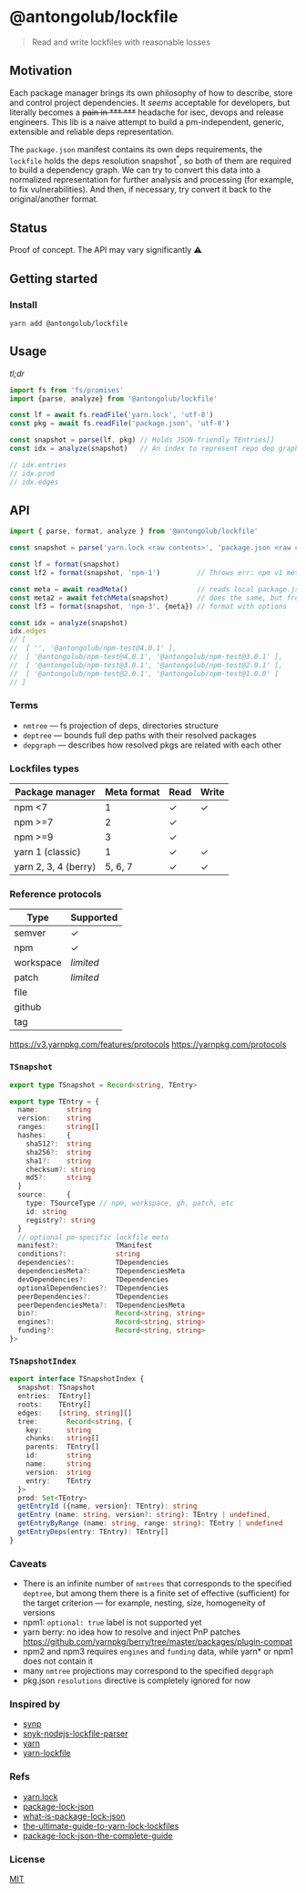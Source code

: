 # @antongolub/lockfile
> Read and write lockfiles with reasonable losses

## Motivation
Each package manager brings its own philosophy of how to describe, store and control project dependencies.
It _seems_ acceptable for developers, but literally becomes a ~~pain in *** ***~~ headache for isec, devops and release engineers.
This lib is a naive attempt to build a pm-independent, generic, extensible and reliable deps representation.

The `package.json` manifest contains its own deps requirements, the `lockfile` holds the deps resolution snapshot<sup>*</sup>,
so both of them are required to build a dependency graph. We can try to convert this data into a normalized representation for further analysis and processing (for example, to fix vulnerabilities).
And then, if necessary, try convert it back to the original/another format.

## Status
Proof of concept. The API may vary significantly ⚠️

## Getting started
### Install
```shell
yarn add @antongolub/lockfile
```

## Usage
_tl;dr_
```ts
import fs from 'fs/promises'
import {parse, analyze} from '@antongolub/lockfile'

const lf = await fs.readFile('yarn.lock', 'utf-8')
const pkg = await fs.readFile('package.json', 'utf-8')

const snapshot = parse(lf, pkg) // Holds JSON-friendly TEntries[]
const idx = analyze(snapshot)   // An index to represent repo dep graphs

// idx.entries
// idx.prod
// idx.edges
```

## API
```ts
import { parse, format, analyze } from '@antongolub/lockfile'

const snapshot = parse('yarn.lock <raw contents>', 'package.json <raw contents>', './packages/foo/package.json <raw contents>')

const lf = format(snapshot)
const lf2 = format(snapshot, 'npm-1')         // Throws err: npm v1 meta does not support workspaces

const meta = await readMeta()                 // reads local package.jsons data to gather required data like `engines`, `license`, `bins`, etc
const meta2 = await fetchMeta(snapshot)       // does the same, but from the remote registry
const lf3 = format(snapshot, 'npm-3', {meta}) // format with options

const idx = analyze(snapshot)
idx.edges
// [
//  [ '', '@antongolub/npm-test@4.0.1' ],
//  [ '@antongolub/npm-test@4.0.1', '@antongolub/npm-test@3.0.1' ],
//  [ '@antongolub/npm-test@3.0.1', '@antongolub/npm-test@2.0.1' ],
//  [ '@antongolub/npm-test@2.0.1', '@antongolub/npm-test@1.0.0' ]
// ]
```

### Terms
* `nmtree` — fs projection of deps, directories structure
* `deptree` — bounds full dep paths with their resolved packages
* `depgraph` — describes how resolved pkgs are related with each other

### Lockfiles types
| Package manager      | Meta format | Read | Write |
|----------------------|-------------|------|-------|
| npm <7               | 1           | ✓    | ✓     |
| npm >=7              | 2           | ✓    |       |
| npm >=9              | 3           | ✓    |       | 
| yarn 1 (classic)     | 1           | ✓    | ✓     |
| yarn 2, 3, 4 (berry) | 5, 6, 7     | ✓    | ✓     |

### Reference protocols
| Type      | Supported |
|-----------|-----------|
| semver    | ✓         |
| npm       | ✓         |
| workspace | _limited_ |
| patch     | _limited_ |
| file      |           |
| github    |           |
| tag       |           |

https://v3.yarnpkg.com/features/protocols
https://yarnpkg.com/protocols

### `TSnapshot`
```ts
export type TSnapshot = Record<string, TEntry>

export type TEntry = {
  name:       string
  version:    string
  ranges:     string[]
  hashes:     {
    sha512?:  string
    sha256?:  string
    sha1?:    string
    checksum?: string
    md5?:     string
  }
  source:     {
    type: TSourceType // npm, workspace, gh, patch, etc
    id: string
    registry?: string
  }
  // optional pm-specific lockfile meta
  manifest?:              TManifest
  conditions?:            string
  dependencies?:          TDependencies
  dependenciesMeta?:      TDependenciesMeta
  devDependencies?:       TDependencies
  optionalDependencies?:  TDependencies
  peerDependencies?:      TDependencies
  peerDependenciesMeta?:  TDependenciesMeta
  bin?:                   Record<string, string>
  engines?:               Record<string, string>
  funding?:               Record<string, string>
}>
```

### `TSnapshotIndex`
```ts
export interface TSnapshotIndex {
  snapshot: TSnapshot
  entries:  TEntry[]
  roots:    TEntry[]
  edges:    [string, string][]
  tree:       Record<string, {
    key:      string
    chunks:   string[]
    parents:  TEntry[]
    id:       string
    name:     string
    version:  string
    entry:    TEntry
  }>
  prod: Set<TEntry>
  getEntryId ({name, version}: TEntry): string
  getEntry (name: string, version?: string): TEntry | undefined,
  getEntryByRange (name: string, range: string): TEntry | undefined
  getEntryDeps(entry: TEntry): TEntry[]
}
```

### Caveats
* There is an infinite number of `nmtrees` that corresponds to the specified `deptree`, but among them there is a finite set of effective (sufficient) for the target criterion — for example, nesting, size, homogeneity of versions
* npm1: `optional: true` label is not supported yet
* yarn berry: no idea how to resolve and inject PnP patches https://github.com/yarnpkg/berry/tree/master/packages/plugin-compat
* npm2 and npm3 requires `engines` and `funding` data, while yarn* or npm1 does not contain it
* many `nmtree` projections may correspond to the specified `depgraph`
* pkg.json `resolutions` directive is completely ignored for now

### Inspired by
* [synp](https://github.com/imsnif/synp)
* [snyk-nodejs-lockfile-parser](https://github.com/snyk/nodejs-lockfile-parser)
* [yarn](https://github.com/yarnpkg/yarn/blob/master/src/lockfile/parse.js)
* [yarn-lockfile](https://github.com/yarnpkg/yarn/tree/master/packages/lockfile)

### Refs
* [yarn.lock](https://classic.yarnpkg.com/en/docs/yarn-lock/)
* [package-lock-json](https://docs.npmjs.com/cli/v10/configuring-npm/package-lock-json)
* [what-is-package-lock-json](https://snyk.io/blog/what-is-package-lock-json/)
* [the-ultimate-guide-to-yarn-lock-lockfiles](https://www.arahansen.com/the-ultimate-guide-to-yarn-lock-lockfiles/)
* [package-lock-json-the-complete-guide](https://medium.com/helpshift-engineering/package-lock-json-the-complete-guide-2ae40175ebdd)

### License
[MIT](./LICENSE)

